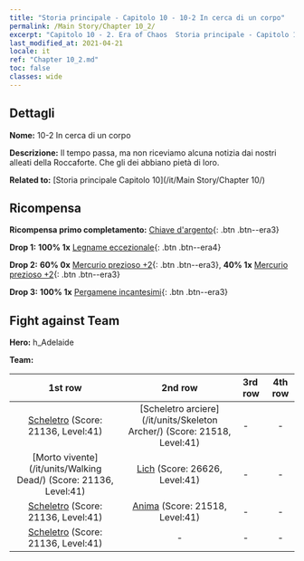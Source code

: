 ```yaml
---
title: "Storia principale - Capitolo 10 - 10-2 In cerca di un corpo"
permalink: /Main Story/Chapter 10_2/
excerpt: "Capitolo 10 - 2. Era of Chaos  Storia principale - Capitolo 10_2. 10-2 In cerca di un corpo"
last_modified_at: 2021-04-21
locale: it
ref: "Chapter 10_2.md"
toc: false
classes: wide
---
```


## Dettagli

 **Nome:** 10-2 In cerca di un corpo

 **Descrizione:** Il tempo passa, ma non riceviamo alcuna notizia dai nostri alleati della Roccaforte. Che gli dei abbiano pietà di loro.

 **Related to:** [Storia principale Capitolo 10](/it/Main Story/Chapter 10/)

## Ricompensa

 **Ricompensa primo completamento:** [Chiave d'argento](/it/Items/con_693/){: .btn .btn--era3}

 **Drop 1:** **100% 1x** [Legname eccezionale](/it/Items/mat_34/){: .btn .btn--era4}

 **Drop 2:** **60% 0x** [Mercurio prezioso +2](/it/Items/mat_28/){: .btn .btn--era3}, **40% 1x** [Mercurio prezioso +2](/it/Items/mat_28/){: .btn .btn--era3}

 **Drop 3:** **100% 1x** [Pergamene incantesimi](/it/Items/con_694/){: .btn .btn--era3}


## Fight against Team
 **Hero:** h_Adelaide

 **Team:**


  | 1st row | 2nd row | 3rd row | 4th row |
  |:----:|:----:|:----|:----:|
  | [Scheletro](/it/units/Skeleton/) (Score: 21136, Level:41)  | [Scheletro arciere](/it/units/Skeleton Archer/) (Score: 21518, Level:41)  | - | - |
  | [Morto vivente](/it/units/Walking Dead/) (Score: 21136, Level:41)  | [Lich](/it/units/Lich/) (Score: 26626, Level:41)  | - | - |
  | [Scheletro](/it/units/Skeleton/) (Score: 21136, Level:41)  | [Anima](/it/units/Wight/) (Score: 21518, Level:41)  | - | - |
  | [Scheletro](/it/units/Skeleton/) (Score: 21136, Level:41)  | - | - | - |


